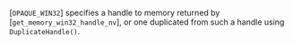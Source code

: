 [`OPAQUE_WIN32`] specifies a
handle to memory returned by [`get_memory_win32_handle_nv`], or one
duplicated from such a handle using `DuplicateHandle()`.
